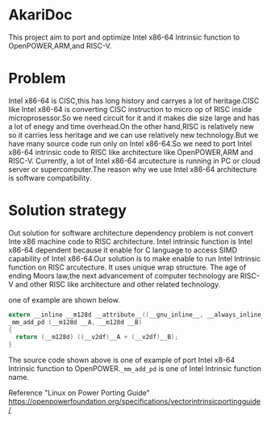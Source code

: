 # AkariDoc
This project aim to port and optimize Intel x86-64 Intrinsic function to OpenPOWER,ARM,and RISC-V. 

# Problem
 Intel x86-64 is CISC,this has long history and carryes a lot of heritage.CISC like Intel x86-64 is converting CISC instruction to micro op of RISC inside microprosessor.So we need circuit for it and it makes die size large and has a lot of enegy and time overhead.On the other hand,RISC is relatively new so it carries less heritage and we can use relatively new technology.But we have many source code run only on Intel x86-64.So we need to port Intel x86-64 intrinsic code to RISC like architecture like OpenPOWER,ARM and RISC-V.
 Currently, a lot of Intel x86-64 arcutecture is running in PC or cloud server or supercomputer.The reason why we use Intel x86-64 architecture is software compatibility.

# Solution strategy
 Out solution for software architecture dependency problem is not convert Inte x86 machine code to RISC architecture. Intel intrinsic function is Intel x86-64 dependent because it enable for C language to access SIMD capability of Intel x86-64.Our solution is to make enable to run Intel Intrinsic function on RISC arcutecture. It uses unique wrap structure. The age of ending Moors law,the next advancement of computer technology are RISC-V and other RISC like architecture and other related technology.

 one of example are shown below.
 
 ```c
extern __inline __m128d __attribute__((__gnu_inline__, __always_inline__,__artificial__))
_mm_add_pd (__m128d __A, __m128d __B)
{
   return (__m128d) ((__v2df)__A + (__v2df)__B);
}
```

The source code shown above is one of example of port Intel x8-64 Intrinsic function to OpenPOWER.`_mm_add_pd` is one of Intel Intrinsic function name.


Reference
"Linux on Power Porting Guide"  
https://openpowerfoundation.org/specifications/vectorintrinsicportingguide/
